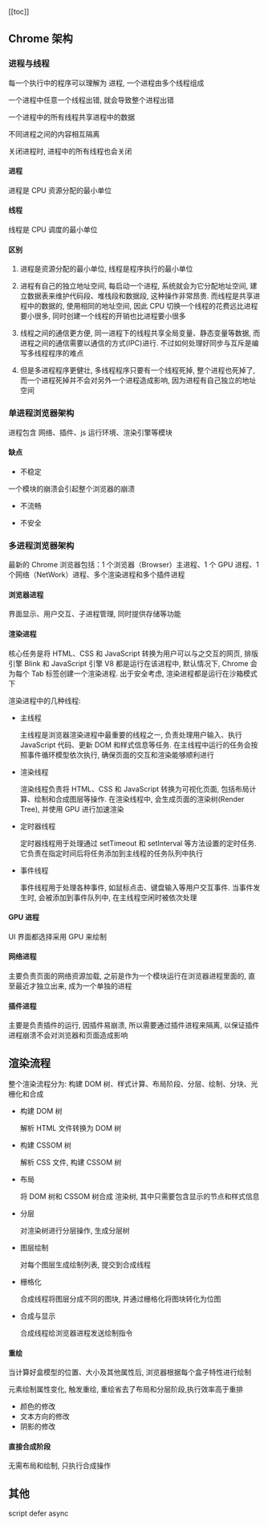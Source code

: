 [[toc]]

## Chrome 架构

### 进程与线程

每一个执行中的程序可以理解为 进程, 一个进程由多个线程组成

一个进程中任意一个线程出错, 就会导致整个进程出错

一个进程中的所有线程共享进程中的数据

不同进程之间的内容相互隔离

关闭进程时, 进程中的所有线程也会关闭

#### 进程

进程是 CPU 资源分配的最小单位

#### 线程

线程是 CPU 调度的最小单位

#### 区别

1. 进程是资源分配的最小单位, 线程是程序执行的最小单位

2. 进程有自己的独立地址空间, 每启动一个进程, 系统就会为它分配地址空间, 建立数据表来维护代码段、堆栈段和数据段, 这种操作非常昂贵. 而线程是共享进程中的数据的, 使用相同的地址空间, 因此 CPU 切换一个线程的花费远比进程要小很多, 同时创建一个线程的开销也比进程要小很多

3. 线程之间的通信更方便, 同一进程下的线程共享全局变量、静态变量等数据, 而进程之间的通信需要以通信的方式(IPC)进行. 不过如何处理好同步与互斥是编写多线程程序的难点

4. 但是多进程程序更健壮, 多线程程序只要有一个线程死掉, 整个进程也死掉了, 而一个进程死掉并不会对另外一个进程造成影响, 因为进程有自己独立的地址空间

### 单进程浏览器架构

进程包含 网络、插件、js 运行环境、渲染引擎等模块

#### 缺点

- 不稳定

一个模块的崩溃会引起整个浏览器的崩溃

- 不流畅

- 不安全

### 多进程浏览器架构

最新的 Chrome 浏览器包括：1 个浏览器（Browser）主进程、1 个 GPU 进程、1 个网络（NetWork）进程、多个渲染进程和多个插件进程

#### 浏览器进程

界面显示、用户交互、子进程管理, 同时提供存储等功能

#### 渲染进程

核心任务是将 HTML、CSS 和 JavaScript 转换为用户可以与之交互的网页, 排版引擎 Blink 和 JavaScript 引擎 V8 都是运行在该进程中, 默认情况下, Chrome 会为每个 Tab 标签创建一个渲染进程. 出于安全考虑, 渲染进程都是运行在沙箱模式下

渲染进程中的几种线程:

- 主线程

  主线程是浏览器渲染进程中最重要的线程之一, 负责处理用户输入、执行 JavaScript 代码、更新 DOM 和样式信息等任务. 在主线程中运行的任务会按照事件循环模型依次执行, 确保页面的交互和渲染能够顺利进行

- 渲染线程

  渲染线程负责将 HTML、CSS 和 JavaScript 转换为可视化页面, 包括布局计算、绘制和合成图层等操作. 在渲染线程中, 会生成页面的渲染树(Render Tree), 并使用 GPU 进行加速渲染

- 定时器线程

  定时器线程用于处理通过 setTimeout 和 setInterval 等方法设置的定时任务. 它负责在指定时间后将任务添加到主线程的任务队列中执行

- 事件线程

  事件线程用于处理各种事件, 如鼠标点击、键盘输入等用户交互事件. 当事件发生时, 会被添加到事件队列中, 在主线程空闲时被依次处理

#### GPU 进程

UI 界面都选择采用 GPU 来绘制

#### 网络进程

主要负责页面的网络资源加载, 之前是作为一个模块运行在浏览器进程里面的, 直至最近才独立出来, 成为一个单独的进程

#### 插件进程

主要是负责插件的运行, 因插件易崩溃, 所以需要通过插件进程来隔离, 以保证插件进程崩溃不会对浏览器和页面造成影响

## 渲染流程

整个渲染流程分为: 构建 DOM 树、样式计算、布局阶段、分层、绘制、分块、光栅化和合成

- 构建 DOM 树

  解析 HTML 文件转换为 DOM 树

- 构建 CSSOM 树

  解析 CSS 文件, 构建 CSSOM 树

- 布局

  将 DOM 树和 CSSOM 树合成 渲染树, 其中只需要包含显示的节点和样式信息

- 分层

  对渲染树进行分层操作, 生成分层树

- 图层绘制

  对每个图层生成绘制列表, 提交到合成线程

- 栅格化

  合成线程将图层分成不同的图块, 并通过栅格化将图块转化为位图

- 合成与显示

  合成线程给浏览器进程发送绘制指令



#### 重绘

当计算好盒模型的位置、大小及其他属性后, 浏览器根据每个盒子特性进行绘制

元素绘制属性变化, 触发重绘, 重绘省去了布局和分层阶段,执行效率高于重排

- 颜色的修改
- 文本方向的修改
- 阴影的修改

#### 直接合成阶段

无需布局和绘制, 只执行合成操作

## 其他

script defer async
